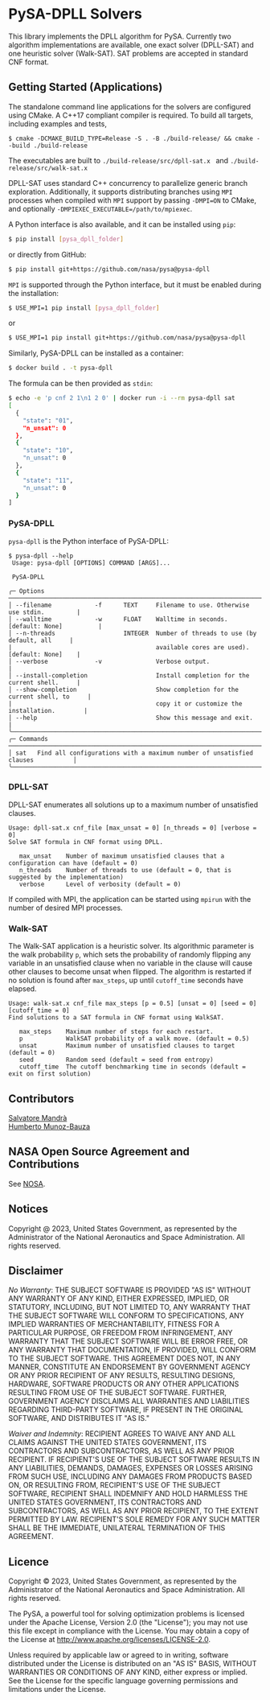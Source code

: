 # PySA-DPLL Solvers

This library implements the DPLL algorithm for PySA.  Currently two algorithm implementations
are available, one exact solver (DPLL-SAT) and one heuristic solver (Walk-SAT). SAT problems are accepted
in standard CNF format.

## Getting Started (Applications)

The standalone command line applications for the solvers are configured using CMake.
A C++17 compliant compiler is required. To build all targets, including examples and tests,

```
$ cmake -DCMAKE_BUILD_TYPE=Release -S . -B ./build-release/ && cmake --build ./build-release
```

The executables are built to `./build-release/src/dpll-sat.x ` and `./build-release/src/walk-sat.x`

DPLL-SAT  uses standard C++ concurrency to parallelize generic branch exploration.
Additionally, it supports distributing branches using `MPI` processes when compiled with `MPI` support by
passing `-DMPI=ON` to CMake, and optionally `-DMPIEXEC_EXECUTABLE=/path/to/mpiexec`.

A Python interface is also available, and it can be installed using `pip`:
```bash
$ pip install [pysa_dpll_folder]
```
or directly from GitHub:
```bash
$ pip install git+https://github.com/nasa/pysa@pysa-dpll 
```

`MPI` is supported through the Python interface, but it must be enabled during
the installation:
```bash
$ USE_MPI=1 pip install [pysa_dpll_folder]
```
or
```bash
$ USE_MPI=1 pip install git+https://github.com/nasa/pysa@pysa-dpll 
```

Similarly, PySA-DPLL can be installed as a container:
```bash
$ docker build . -t pysa-dpll
```
The formula can be then provided as `stdin`:
```bash
$ echo -e 'p cnf 2 1\n1 2 0' | docker run -i --rm pysa-dpll sat
[
  {
    "state": "01",
    "n_unsat": 0
  },
  {
    "state": "10",
    "n_unsat": 0
  },
  {
    "state": "11",
    "n_unsat": 0
  }
]
```

### PySA-DPLL
`pysa-dpll` is the Python interface of PySA-DPLL:
```
$ pysa-dpll --help
 Usage: pysa-dpll [OPTIONS] COMMAND [ARGS]...

 PySA-DPLL

╭─ Options ────────────────────────────────────────────────────────────────────────────╮
│ --filename            -f      TEXT     Filename to use. Otherwise use stdin.         |
│ --walltime            -w      FLOAT    Walltime in seconds. [default: None]          |
│ --n-threads                   INTEGER  Number of threads to use (by default, all     |
|                                        available cores are used). [default: None]    |
│ --verbose             -v               Verbose output.                               |
│ --install-completion                   Install completion for the current shell.     |
│ --show-completion                      Show completion for the current shell, to     |
|                                        copy it or customize the installation.        |
│ --help                                 Show this message and exit.                   |
╰──────────────────────────────────────────────────────────────────────────────────────╯
╭─ Commands ───────────────────────────────────────────────────────────────────────────╮
│ sat   Find all configurations with a maximum number of unsatisfied clauses           │
╰──────────────────────────────────────────────────────────────────────────────────────╯
```

### DPLL-SAT
DPLL-SAT enumerates all solutions up to a maximum number of unsatisfied clauses.
```text
Usage: dpll-sat.x cnf_file [max_unsat = 0] [n_threads = 0] [verbose = 0]
Solve SAT formula in CNF format using DPLL.

   max_unsat    Number of maximum unsatisfied clauses that a configuration can have (default = 0)
   n_threads    Number of threads to use (default = 0, that is suggested by the implementation)
   verbose      Level of verbosity (default = 0)
```
If compiled with MPI, the application can be started using `mpirun` with the number of
desired MPI processes.


### Walk-SAT
The Walk-SAT application is a heuristic solver. Its algorithmic parameter is
the walk probability `p`, which sets the probability of randomly flipping any
variable in an unsatisfied clause when no variable in the clause will cause
other clauses to become unsat when flipped. The algorithm is restarted if no
solution is found after `max_steps`, up until `cutoff_time` seconds have
elapsed.

```text
Usage: walk-sat.x cnf_file max_steps [p = 0.5] [unsat = 0] [seed = 0] [cutoff_time = 0]
Find solutions to a SAT formula in CNF format using WalkSAT.

   max_steps    Maximum number of steps for each restart.
   p            WalkSAT probability of a walk move. (default = 0.5)
   unsat        Maximum number of unsatisfied clauses to target (default = 0)
   seed         Random seed (default = seed from entropy)
   cutoff_time  The cutoff benchmarking time in seconds (default = exit on first solution)

```
## Contributors

[Salvatore Mandrà](https://github.com/s-mandra)<br>
[Humberto Munoz-Bauza](https://github.com/hmunozb)<br>

## NASA Open Source Agreement and Contributions

See [NOSA](https://github.com/nasa/pysa/tree/main/docs/nasa-cla/).

## Notices

Copyright @ 2023, United States Government, as represented by the Administrator
of the National Aeronautics and Space Administration. All rights reserved.

## Disclaimer

_No Warranty_: THE SUBJECT SOFTWARE IS PROVIDED "AS IS" WITHOUT ANY WARRANTY OF
ANY KIND, EITHER EXPRESSED, IMPLIED, OR STATUTORY, INCLUDING, BUT NOT LIMITED
TO, ANY WARRANTY THAT THE SUBJECT SOFTWARE WILL CONFORM TO SPECIFICATIONS, ANY
IMPLIED WARRANTIES OF MERCHANTABILITY, FITNESS FOR A PARTICULAR PURPOSE, OR
FREEDOM FROM INFRINGEMENT, ANY WARRANTY THAT THE SUBJECT SOFTWARE WILL BE ERROR
FREE, OR ANY WARRANTY THAT DOCUMENTATION, IF PROVIDED, WILL CONFORM TO THE
SUBJECT SOFTWARE. THIS AGREEMENT DOES NOT, IN ANY MANNER, CONSTITUTE AN
ENDORSEMENT BY GOVERNMENT AGENCY OR ANY PRIOR RECIPIENT OF ANY RESULTS,
RESULTING DESIGNS, HARDWARE, SOFTWARE PRODUCTS OR ANY OTHER APPLICATIONS
RESULTING FROM USE OF THE SUBJECT SOFTWARE.  FURTHER, GOVERNMENT AGENCY
DISCLAIMS ALL WARRANTIES AND LIABILITIES REGARDING THIRD-PARTY SOFTWARE, IF
PRESENT IN THE ORIGINAL SOFTWARE, AND DISTRIBUTES IT "AS IS."

_Waiver and Indemnity_:  RECIPIENT AGREES TO WAIVE ANY AND ALL CLAIMS AGAINST
THE UNITED STATES GOVERNMENT, ITS CONTRACTORS AND SUBCONTRACTORS, AS WELL AS
ANY PRIOR RECIPIENT.  IF RECIPIENT'S USE OF THE SUBJECT SOFTWARE RESULTS IN ANY
LIABILITIES, DEMANDS, DAMAGES, EXPENSES OR LOSSES ARISING FROM SUCH USE,
INCLUDING ANY DAMAGES FROM PRODUCTS BASED ON, OR RESULTING FROM, RECIPIENT'S
USE OF THE SUBJECT SOFTWARE, RECIPIENT SHALL INDEMNIFY AND HOLD HARMLESS THE
UNITED STATES GOVERNMENT, ITS CONTRACTORS AND SUBCONTRACTORS, AS WELL AS ANY
PRIOR RECIPIENT, TO THE EXTENT PERMITTED BY LAW.  RECIPIENT'S SOLE REMEDY FOR
ANY SUCH MATTER SHALL BE THE IMMEDIATE, UNILATERAL TERMINATION OF THIS
AGREEMENT. 

## Licence

Copyright © 2023, United States Government, as represented by the Administrator
of the National Aeronautics and Space Administration. All rights reserved.

The PySA, a powerful tool for solving optimization problems is licensed under
the Apache License, Version 2.0 (the "License"); you may not use this file
except in compliance with the License. You may obtain a copy of the License at
http://www.apache.org/licenses/LICENSE-2.0.

Unless required by applicable law or agreed to in writing, software distributed
under the License is distributed on an "AS IS" BASIS, WITHOUT WARRANTIES OR
CONDITIONS OF ANY KIND, either express or implied. See the License for the
specific language governing permissions and limitations under the License.
